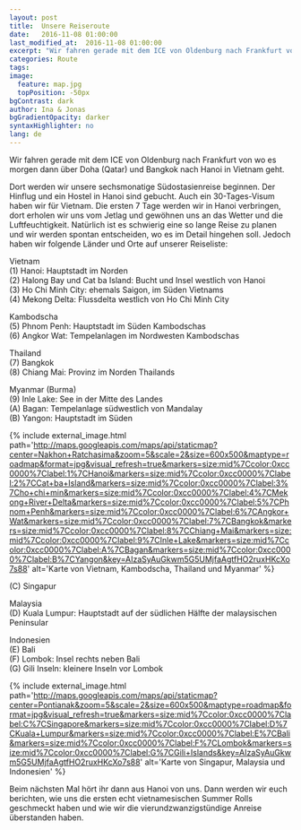 ```yaml
---
layout: post
title:  Unsere Reiseroute
date:   2016-11-08 01:00:00
last_modified_at:  2016-11-08 01:00:00
excerpt: "Wir fahren gerade mit dem ICE von Oldenburg nach Frankfurt von wo es morgen dann über Doha (Qatar) und Bangkok nach Hanoi in Vietnam geht."
categories: Route
tags:
image:
  feature: map.jpg
  topPosition: -50px
bgContrast: dark
author: Ina & Jonas
bgGradientOpacity: darker
syntaxHighlighter: no
lang: de
---
```

Wir fahren gerade mit dem ICE von Oldenburg nach Frankfurt von wo es morgen dann über Doha (Qatar) und Bangkok nach Hanoi in Vietnam geht.


Dort werden wir unsere sechsmonatige Südostasienreise beginnen.
Der Hinflug und ein Hostel in Hanoi sind gebucht. Auch ein 30-Tages-Visum haben wir für Vietnam. Die ersten 7 Tage werden wir in Hanoi verbringen, dort erholen wir uns vom Jetlag und gewöhnen uns an das Wetter und die Luftfeuchtigkeit.
Natürlich ist es schwierig eine so lange Reise zu planen und wir werden spontan entscheiden, wo es im Detail hingehen soll.
Jedoch haben wir folgende Länder und Orte auf unserer Reiseliste:


Vietnam</br>
(1) Hanoi: Hauptstadt im Norden</br>
(2) Halong Bay und Cat ba Island: Bucht und Insel westlich von Hanoi</br>
(3) Ho Chi Minh City: ehemals Saigon, im Süden Vietnams</br>
(4) Mekong Delta: Flussdelta westlich von Ho Chi Minh City</br>

Kambodscha</br>
(5) Phnom Penh: Hauptstadt im Süden Kambodschas</br>
(6) Angkor Wat: Tempelanlagen im Nordwesten Kambodschas</br>

Thailand</br>
(7) Bangkok</br>
(8) Chiang Mai: Provinz im Norden Thailands</br>

Myanmar (Burma)</br>
(9) Inle Lake: See in der Mitte des Landes</br>
(A) Bagan: Tempelanlage südwestlich von Mandalay</br>
(B) Yangon: Hauptstadt im Süden

{% include external_image.html path='http://maps.googleapis.com/maps/api/staticmap?center=Nakhon+Ratchasima&zoom=5&scale=2&size=600x500&maptype=roadmap&format=jpg&visual_refresh=true&markers=size:mid%7Ccolor:0xcc0000%7Clabel:1%7CHanoi&markers=size:mid%7Ccolor:0xcc0000%7Clabel:2%7CCat+ba+Island&markers=size:mid%7Ccolor:0xcc0000%7Clabel:3%7Cho+chi+min&markers=size:mid%7Ccolor:0xcc0000%7Clabel:4%7CMekong+River+Delta&markers=size:mid%7Ccolor:0xcc0000%7Clabel:5%7CPhnom+Penh&markers=size:mid%7Ccolor:0xcc0000%7Clabel:6%7CAngkor+Wat&markers=size:mid%7Ccolor:0xcc0000%7Clabel:7%7CBangkok&markers=size:mid%7Ccolor:0xcc0000%7Clabel:8%7CChiang+Mai&markers=size:mid%7Ccolor:0xcc0000%7Clabel:9%7CInle+Lake&markers=size:mid%7Ccolor:0xcc0000%7Clabel:A%7CBagan&markers=size:mid%7Ccolor:0xcc0000%7Clabel:B%7CYangon&key=AIzaSyAuGkwm5G5UMjfaAgtfHO2ruxHKcXo7s88' alt='Karte von Vietnam, Kambodscha, Thailand und Myanmar' %}


(C) Singapur

Malaysia</br>
(D) Kuala Lumpur: Hauptstadt auf der südlichen Hälfte der malaysischen Peninsular

Indonesien</br>
(E) Bali</br>
(F) Lombok: Insel rechts neben Bali</br>
(G) Gili Inseln: kleinere Inseln vor Lombok

{% include external_image.html path='http://maps.googleapis.com/maps/api/staticmap?center=Pontianak&zoom=5&scale=2&size=600x500&maptype=roadmap&format=jpg&visual_refresh=true&markers=size:mid%7Ccolor:0xcc0000%7Clabel:C%7CSingapore&markers=size:mid%7Ccolor:0xcc0000%7Clabel:D%7CKuala+Lumpur&markers=size:mid%7Ccolor:0xcc0000%7Clabel:E%7CBali&markers=size:mid%7Ccolor:0xcc0000%7Clabel:F%7CLombok&markers=size:mid%7Ccolor:0xcc0000%7Clabel:G%7CGili+Islands&key=AIzaSyAuGkwm5G5UMjfaAgtfHO2ruxHKcXo7s88' alt='Karte von Singapur, Malaysia und Indonesien' %}


Beim nächsten Mal hört ihr dann aus Hanoi von uns. Dann werden wir euch berichten, wie uns die ersten echt vietnamesischen Summer Rolls geschmeckt haben und wie wir die vierundzwanzigstündige Anreise überstanden haben.
